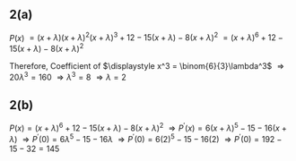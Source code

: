 ## 2(a)
$P(x)$
$= (x+\lambda)(x+\lambda)^2(x+\lambda)^3 + 12 - 15(x+\lambda) - 8(x+\lambda)^2$
$= (x+\lambda)^6 + 12 - 15(x+\lambda) - 8(x+\lambda)^2$

Therefore, 
Coefficient of $\displaystyle x^3 = \binom{6}{3}\lambda^3$
$\displaystyle \Rightarrow 20\lambda^3 = 160$
$\displaystyle \Rightarrow \lambda^3 = 8$
$\displaystyle \Rightarrow \lambda = 2$

## 2(b)
$P(x) = (x+\lambda)^6 + 12 - 15(x+\lambda) - 8(x+\lambda)^2$
$\Rightarrow P^{'}(x) = 6(x+\lambda)^5 - 15 - 16(x+\lambda)$
$\Rightarrow P^{'}(0) = 6\lambda^5 - 15 - 16\lambda$
$\Rightarrow P^{'}(0) = 6(2)^5 - 15 - 16(2)$
$\Rightarrow P^{'}(0) = 192 - 15 - 32 = 145$